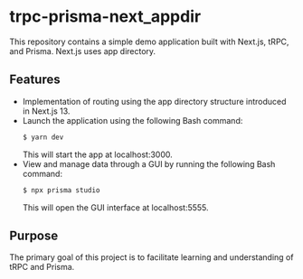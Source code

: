 # trpc-prisma-next_appdir

This repository contains a simple demo application built with Next.js, tRPC, and Prisma. Next.js uses app directory.

## Features

- Implementation of routing using the app directory structure introduced in Next.js 13.
- Launch the application using the following Bash command:
  ```bash
  $ yarn dev
  ```
  This will start the app at localhost:3000.
- View and manage data through a GUI by running the following Bash command:
  ```bash
  $ npx prisma studio
  ```
  This will open the GUI interface at localhost:5555.

## Purpose

The primary goal of this project is to facilitate learning and understanding of tRPC and Prisma.